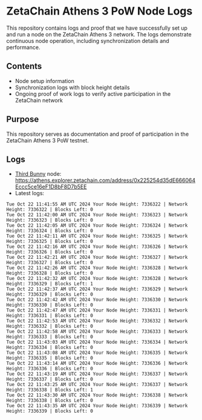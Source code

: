 # ZetaChain Athens 3 PoW Node Logs
This repository contains logs and proof that we have successfully set up and run a node on the ZetaChain Athens 3 network. The logs demonstrate continuous node operation, including synchronization details and performance.

## Contents
- Node setup information
- Synchronization logs with block height details
- Ongoing proof of work logs to verify active participation in the ZetaChain network

## Purpose
This repository serves as documentation and proof of participation in the ZetaChain Athens 3 PoW testnet.

## Logs

- [Third Bunny](https://thirdbunny.xyz/) node: https://athens.explorer.zetachain.com/address/0x225254d35dE666064Eccc5ce16eF1D8bF8D7b5EE
- Latest logs:
```
Tue Oct 22 11:41:55 AM UTC 2024 Your Node Height: 7336322 | Network Height: 7336322 | Blocks Left: 0
Tue Oct 22 11:42:00 AM UTC 2024 Your Node Height: 7336323 | Network Height: 7336323 | Blocks Left: 0
Tue Oct 22 11:42:05 AM UTC 2024 Your Node Height: 7336324 | Network Height: 7336324 | Blocks Left: 0
Tue Oct 22 11:42:11 AM UTC 2024 Your Node Height: 7336325 | Network Height: 7336325 | Blocks Left: 0
Tue Oct 22 11:42:16 AM UTC 2024 Your Node Height: 7336326 | Network Height: 7336326 | Blocks Left: 0
Tue Oct 22 11:42:21 AM UTC 2024 Your Node Height: 7336327 | Network Height: 7336327 | Blocks Left: 0
Tue Oct 22 11:42:26 AM UTC 2024 Your Node Height: 7336328 | Network Height: 7336328 | Blocks Left: 0
Tue Oct 22 11:42:32 AM UTC 2024 Your Node Height: 7336328 | Network Height: 7336329 | Blocks Left: 1
Tue Oct 22 11:42:37 AM UTC 2024 Your Node Height: 7336329 | Network Height: 7336329 | Blocks Left: 0
Tue Oct 22 11:42:42 AM UTC 2024 Your Node Height: 7336330 | Network Height: 7336330 | Blocks Left: 0
Tue Oct 22 11:42:47 AM UTC 2024 Your Node Height: 7336331 | Network Height: 7336331 | Blocks Left: 0
Tue Oct 22 11:42:53 AM UTC 2024 Your Node Height: 7336332 | Network Height: 7336332 | Blocks Left: 0
Tue Oct 22 11:42:58 AM UTC 2024 Your Node Height: 7336333 | Network Height: 7336333 | Blocks Left: 0
Tue Oct 22 11:43:03 AM UTC 2024 Your Node Height: 7336334 | Network Height: 7336334 | Blocks Left: 0
Tue Oct 22 11:43:08 AM UTC 2024 Your Node Height: 7336335 | Network Height: 7336335 | Blocks Left: 0
Tue Oct 22 11:43:14 AM UTC 2024 Your Node Height: 7336336 | Network Height: 7336336 | Blocks Left: 0
Tue Oct 22 11:43:19 AM UTC 2024 Your Node Height: 7336337 | Network Height: 7336337 | Blocks Left: 0
Tue Oct 22 11:43:25 AM UTC 2024 Your Node Height: 7336337 | Network Height: 7336338 | Blocks Left: 1
Tue Oct 22 11:43:30 AM UTC 2024 Your Node Height: 7336338 | Network Height: 7336338 | Blocks Left: 0
Tue Oct 22 11:43:35 AM UTC 2024 Your Node Height: 7336339 | Network Height: 7336339 | Blocks Left: 0
```
